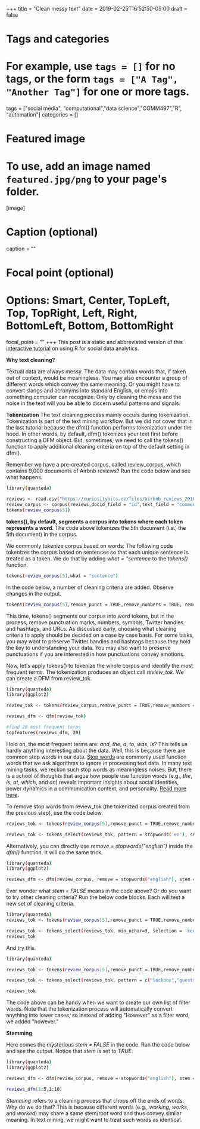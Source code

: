 +++
title = "Clean messy text"
date = 2019-02-25T16:52:50-05:00
draft = false

# Tags and categories
# For example, use `tags = []` for no tags, or the form `tags = ["A Tag", "Another Tag"]` for one or more tags.
tags = ["social media", "computational","data science","COMM497","R", "automation"]
categories = []


# Featured image
# To use, add an image named `featured.jpg/png` to your page's folder. 
[image]
  # Caption (optional)
  caption = ""

  # Focal point (optional)
  # Options: Smart, Center, TopLeft, Top, TopRight, Left, Right, BottomLeft, Bottom, BottomRight
  focal_point = ""
+++
This post is a static and abbreviated version of this [interactive tutorial](https://curiositybits.shinyapps.io/R_social_data_analytics/#section-text-mining-clean-messy-text) on using R for social data analytics.


**Why text cleaning?**

Textual data are always messy. The data may contain words that, if taken out of context, would be meaningless. You may also encounter a group of different words which convey the same meaning. Or you might have to convert slangs and acronyms into standard English, or emojis into something computer can recognize. Only by cleaning the mess and the noise in the text will you be able to discern useful patterns and signals. 


**Tokenization**
The text cleaning process mainly occurs during tokenization. Tokenization is part of the text mining workflow. But we did not cover that in the last tutorial because the dfm() function performs tokenization under the hood. In other words, by default, dfm() tokenizes your text first before constructing a DFM object. But, sometimes, we need to call the tokens() function to apply additional cleaning criteria on top of the default setting in dfm().

Remember we have a pre-created corpus, called review_corpus, which contains 9,000 documents of Airbnb reviews? Run the code below and see what happens.

```sh
library(quanteda)

reviews <- read.csv("https://curiositybits.cc/files/airbnb_reviews_2018_sample.csv")
review_corpus <- corpus(reviews,docid_field = "id",text_field = "comments")
tokens(review_corpus[5])
```

**tokens(), by default, segments a corpus into tokens where each token represents a word**. The code above tokenizes the 5th document (i.e., the 5th document) in the corpus. 

We commonly tokenize corpus based on words. The following code tokenizes the corpus based on sentences so that each unique sentence is treated as a token. We do that by adding *what = "sentence* to the *tokens()* function. 

```sh
tokens(review_corpus[5],what = "sentence")
```

In the code below, a number of cleaning criteria are added. Observe changes in the output. 

```sh
tokens(review_corpus[5],remove_punct = TRUE,remove_numbers = TRUE, remove_symbols = TRUE, remove_twitter=TRUE, remove_url=TRUE)
```

This time, tokens() segments our corpus into word tokens, but in the process, remove punctuation marks, numbers, symbols, Twitter handles and hashtags, and URLs. As discussed early, choosing what cleaning criteria to apply should be decided on a case by case basis. For some tasks, you may want to preserve Twitter handles and hashtags because they hold the key to understanding your data. You may also want to preserve punctuations if you are interested in how punctuations convey emotions. 

Now, let's apply tokens() to tokenize the whole corpus and identify the most frequent terms. The tokenization produces an object call *review_tok*. We can create a DFM from review_tok.

```sh
library(quanteda)
library(ggplot2)

review_tok <- tokens(review_corpus,remove_punct = TRUE,remove_numbers = TRUE, remove_symbols = TRUE, remove_twitter=TRUE, remove_url=TRUE)

reviews_dfm <- dfm(review_tok)

#find 20 most frequent terms
topfeatures(reviews_dfm, 20)
```

Hold on, the most frequent terms are: _and_, _the_, _a_, _to_, _was_, _is_? This tells us hardly anything interesting about the data. Well, this is because there are common stop words in our data. [Stop words](https://en.wikipedia.org/wiki/Stop_words) are commonly used function words that we ask algorithms to ignore in processing text data. In many text mining tasks, we reckon such stop words as meaningless noises. But, there is a school of thoughts that argue how people use function words (e.g., _the_, _is_, _at_, _which_, and _on_) reveals important insights about social identities, power dynamics in a communication context, and personality. [Read more here](https://www.npr.org/sections/health-shots/2012/04/30/151550273/to-predict-dating-success-the-secrets-in-the-pronouns).

To remove stop words from review_tok (the tokenized corpus created from the previous step), use the code below. 

```sh
reviews_tok <- tokens(review_corpus[5],remove_punct = TRUE,remove_numbers = TRUE, remove_symbols = TRUE, remove_twitter=TRUE, remove_url=TRUE)

reviews_tok <- tokens_select(reviews_tok, pattern = stopwords('en'), selection = 'remove')
```

Alternatively, you can directly use *remove = stopwords("english")* inside the *dfm()* function. It will do the same trick. 

```sh
library(quanteda)
library(ggplot2)

reviews_dfm <- dfm(review_corpus, remove = stopwords("english"), stem = FALSE, remove_punct = TRUE)
```

Ever wonder what *stem = FALSE* means in the code above? Or do you want to try other cleaning criteria? Run the below code blocks. Each will test a new set of cleaning criteria.

```sh
library(quanteda)
reviews_tok <- tokens(review_corpus[5],remove_punct = TRUE,remove_numbers = TRUE, remove_symbols = TRUE, remove_twitter=TRUE, remove_url=TRUE)

reviews_tok <- tokens_select(reviews_tok, min_nchar=3, selection = 'keep')
reviews_tok
```

And try this. 
```sh
library(quanteda)

reviews_tok <- tokens(review_corpus[5],remove_punct = TRUE,remove_numbers = TRUE, remove_symbols = TRUE, remove_twitter=TRUE, remove_url=TRUE)

reviews_tok <- tokens_select(reviews_tok, pattern = c("lockbox","guests","however"), selection = 'remove')

reviews_tok

```
The code above can be handy when we want to create our own list of filter words. Note that the tokenization process will automatically convert anything into lower cases, so instead of adding "However" as a filter word, we added "however."

**Stemming**

Here comes the mysterious *stem = FALSE* in the code. Run the code below and see the output. Notice that *stem* is set to *TRUE*.

```sh
library(quanteda)
library(ggplot2)

reviews_dfm <- dfm(review_corpus, remove = stopwords("english"), stem = TRUE, remove_punct = TRUE)

reviews_dfm[1:5,1:10]
```

_Stemming_ refers to a cleaning process that chops off the ends of words. Why do we do that? This is because different words (e.g., _working_, _works_, and _worked_) may share a same stem/root word and thus convey similar meaning. In text mining, we might want to treat such words as identical.


